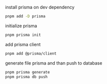 install prisma on dev dependency

```sh
pnpm add -D prisma
```

initialize prisma

```sh
pnpm prisma init
```

add prisma client

```sh
pnpm add @prisma/client
```

generate file prisma and than push to database

```sh
pnpm prisma generate
pnpm prisma db push
```
